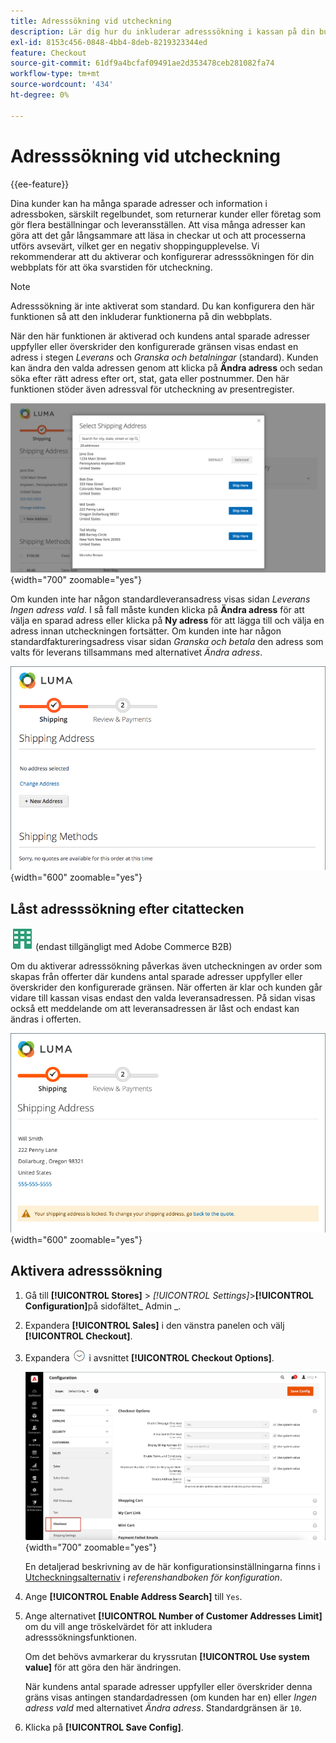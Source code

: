 ```yaml
---
title: Adresssökning vid utcheckning
description: Lär dig hur du inkluderar adresssökning i kassan på din butik.
exl-id: 8153c456-0848-4bb4-8deb-8219323344ed
feature: Checkout
source-git-commit: 61df9a4bcfaf09491ae2d353478ceb281082fa74
workflow-type: tm+mt
source-wordcount: '434'
ht-degree: 0%

---
```


# Adresssökning vid utcheckning

{{ee-feature}}

Dina kunder kan ha många sparade adresser och information i adressboken, särskilt regelbundet, som returnerar kunder eller företag som gör flera beställningar och leveransställen. Att visa många adresser kan göra att det går långsammare att läsa in checkar ut och att processerna utförs avsevärt, vilket ger en negativ shoppingupplevelse. Vi rekommenderar att du aktiverar och konfigurerar adresssökningen för din webbplats för att öka svarstiden för utcheckning.

>[!NOTE]
>
>Adresssökning är inte aktiverat som standard. Du kan konfigurera den här funktionen så att den inkluderar funktionerna på din webbplats.

När den här funktionen är aktiverad och kundens antal sparade adresser uppfyller eller överskrider den konfigurerade gränsen visas endast en adress i stegen _Leverans_ och _Granska och betalningar_ (standard). Kunden kan ändra den valda adressen genom att klicka på **Ändra adress** och sedan söka efter rätt adress efter ort, stat, gata eller postnummer. Den här funktionen stöder även adressval för utcheckning av presentregister.

![Utcheckning med sparade leveransadresser visas](./assets/storefront-checkout-address-search.png){width="700" zoomable="yes"}

Om kunden inte har någon standardleveransadress visas sidan _Leverans_ _Ingen adress vald_. I så fall måste kunden klicka på **Ändra adress** för att välja en sparad adress eller klicka på **Ny adress** för att lägga till och välja en adress innan utcheckningen fortsätter. Om kunden inte har någon standardfaktureringsadress visar sidan _Granska och betala_ den adress som valts för leverans tillsammans med alternativet _Ändra adress_.

![Utcheckning utan vald adress, meddelande](./assets/storefront-checkout-address-search-no-default.png){width="600" zoomable="yes"}

## Låst adresssökning efter citattecken

![Adobe Commerce B2B](../assets/b2b.svg) (endast tillgängligt med Adobe Commerce B2B)

Om du aktiverar adresssökning påverkas även utcheckningen av order som skapas från offerter där kundens antal sparade adresser uppfyller eller överskrider den konfigurerade gränsen. När offerten är klar och kunden går vidare till kassan visas endast den valda leveransadressen. På sidan visas också ett meddelande om att leveransadressen är låst och endast kan ändras i offerten.

![Leveransadressen är låst för en offert](./assets/quote-checkout-shipping-address-locked.png){width="600" zoomable="yes"}

## Aktivera adresssökning

1. Gå till **[!UICONTROL Stores]** > _[!UICONTROL Settings]_>**[!UICONTROL Configuration]**&#x200B;på sidofältet_ Admin _.

1. Expandera **[!UICONTROL Sales]** i den vänstra panelen och välj **[!UICONTROL Checkout]**.

1. Expandera ![Expansionsväljaren](../assets/icon-display-expand.png) i avsnittet **[!UICONTROL Checkout Options]**.

   ![Konfiguration - utcheckningsalternativ](./assets/checkout-checkout-options.png){width="700" zoomable="yes"}

   En detaljerad beskrivning av de här konfigurationsinställningarna finns i [Utcheckningsalternativ](../configuration-reference/sales/checkout.md#checkout-options) i _referenshandboken för konfiguration_.

1. Ange **[!UICONTROL Enable Address Search]** till `Yes`.

1. Ange alternativet **[!UICONTROL Number of Customer Addresses Limit]** om du vill ange tröskelvärdet för att inkludera adresssökningsfunktionen.

   Om det behövs avmarkerar du kryssrutan **[!UICONTROL Use system value]** för att göra den här ändringen.

   När kundens antal sparade adresser uppfyller eller överskrider denna gräns visas antingen standardadressen (om kunden har en) eller _Ingen adress vald_ med alternativet _Ändra adress_. Standardgränsen är `10`.

1. Klicka på **[!UICONTROL Save Config]**.
